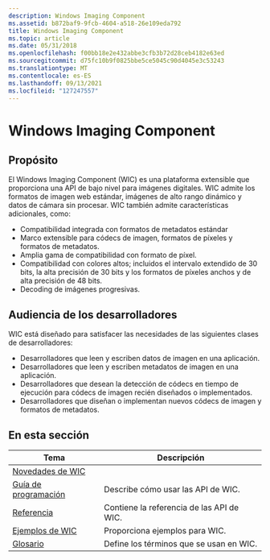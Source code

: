 ```yaml
---
description: Windows Imaging Component
ms.assetid: b872baf9-9fcb-4604-a518-26e109eda792
title: Windows Imaging Component
ms.topic: article
ms.date: 05/31/2018
ms.openlocfilehash: f00bb18e2e432abbe3cfb3b72d28ceb4182e63ed
ms.sourcegitcommit: d75fc10b9f0825bbe5ce5045c90d4045e3c53243
ms.translationtype: MT
ms.contentlocale: es-ES
ms.lasthandoff: 09/13/2021
ms.locfileid: "127247557"
---
```

# <a name="windows-imaging-component"></a>Windows Imaging Component

## <a name="purpose"></a>Propósito

El Windows Imaging Component (WIC) es una plataforma extensible que proporciona una API de bajo nivel para imágenes digitales.  WIC admite los formatos de imagen web estándar, imágenes de alto rango dinámico y datos de cámara sin procesar.  WIC también admite características adicionales, como:

-   Compatibilidad integrada con formatos de metadatos estándar
-   Marco extensible para códecs de imagen, formatos de píxeles y formatos de metadatos.
-   Amplia gama de compatibilidad con formato de píxel.
-   Compatibilidad con colores altos; incluidos el intervalo extendido de 30 bits, la alta precisión de 30 bits y los formatos de píxeles anchos y de alta precisión de 48 bits.
-   Decoding de imágenes progresivas.

## <a name="developer-audience"></a>Audiencia de los desarrolladores

WIC está diseñado para satisfacer las necesidades de las siguientes clases de desarrolladores:

-   Desarrolladores que leen y escriben datos de imagen en una aplicación.
-   Desarrolladores que leen y escriben metadatos de imagen en una aplicación.
-   Desarrolladores que desean la detección de códecs en tiempo de ejecución para códecs de imagen recién diseñados o implementados.
-   Desarrolladores que diseñan o implementan nuevos códecs de imagen y formatos de metadatos.


## <a name="in-this-section"></a>En esta sección



| Tema                                                                 | Descripción                                         |
|-----------------------------------------------------------------------|-----------------------------------------------------|
| [Novedades de WIC](what-s-new-in-wic-for-windows-8-1.md)<br/> |                                                     |
| [Guía de programación](-wic-programming-guide.md)<br/>            | Describe cómo usar las API de WIC.<br/>       |
| [Referencia](-wic-codec-reference.md)<br/>                      | Contiene la referencia de las API de WIC.<br/> |
| [Ejemplos de WIC](-wic-samples.md)<br/>                            | Proporciona ejemplos para WIC.<br/>                |
| [Glosario](-wic-glossary.md)<br/>                              | Define los términos que se usan en WIC.<br/>      |



 

 

 




